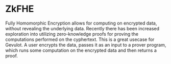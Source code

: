 # ZkFHE

Fully Homomorphic Encryption allows for computing on encrypted data, without revealing the underlying data. Recently there has been increased exploration into utilizing zero-knowledge proofs for proving the computations performed on the cyphertext. This is a great usecase for Gevulot. A user encrypts the data, passes it as an input to a prover program, which runs some computation on the encrypted data and then returns a proof.
